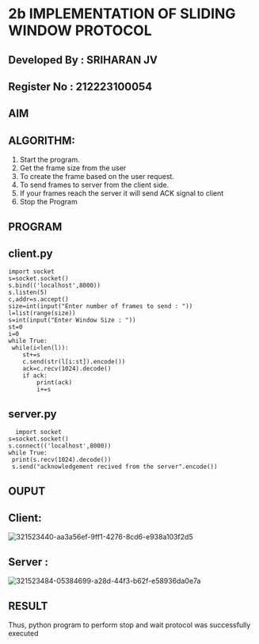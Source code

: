 # 2b IMPLEMENTATION OF SLIDING WINDOW PROTOCOL

## Developed By : SRIHARAN JV
## Register No  : 212223100054

## AIM
## ALGORITHM:
1. Start the program.
2. Get the frame size from the user
3. To create the frame based on the user request.
4. To send frames to server from the client side.
5. If your frames reach the server it will send ACK signal to client
6. Stop the Program
## PROGRAM

## client.py
```
import socket
s=socket.socket()
s.bind(('localhost',8000))
s.listen(5)
c,addr=s.accept()
size=int(input("Enter number of frames to send : "))
l=list(range(size))
s=int(input("Enter Window Size : "))
st=0
i=0
while True:
 while(i<len(l)):
    st+=s
    c.send(str(l[i:st]).encode())
    ack=c.recv(1024).decode()
    if ack:
        print(ack)
        i+=s
```

## server.py
```
  import socket
s=socket.socket()
s.connect(('localhost',8000))
while True:
 print(s.recv(1024).decode())
 s.send("acknowledgement recived from the server".encode())
 ```
## OUPUT
## Client:
![321523440-aa3a56ef-9ff1-4276-8cd6-e938a103f2d5](https://github.com/sriharan23000516/2b_SLIDING_WINDOW_PROTOCOL/assets/139841769/4f83a8f6-09a4-4cda-b662-1a8f0a430bf8)

## Server :
![321523484-05384699-a28d-44f3-b62f-e58936da0e7a](https://github.com/sriharan23000516/2b_SLIDING_WINDOW_PROTOCOL/assets/139841769/67f735ae-5055-4db7-9d29-f58166dbeaf4)

## RESULT
Thus, python program to perform stop and wait protocol was successfully executed
